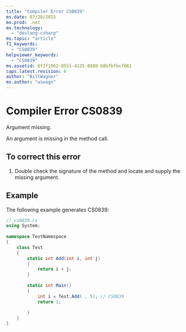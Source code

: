 ```yaml
---
title: "Compiler Error CS0839"
ms.date: 07/20/2015
ms.prod: .net
ms.technology: 
  - "devlang-csharp"
ms.topic: "article"
f1_keywords: 
  - "CS0839"
helpviewer_keywords: 
  - "CS0839"
ms.assetid: 6f2f1062-8551-4125-8880-68bfbfbcf061
caps.latest.revision: 6
author: "BillWagner"
ms.author: "wiwagn"
---
```

# Compiler Error CS0839
Argument missing.  
  
 An argument is missing in the method call.  
  
## To correct this error  
  
1.  Double check the signature of the method and locate and supply the missing argument.  
  
## Example  
 The following example generates CS0839:  
  
```csharp  
// cs0839.cs  
using System;  
  
namespace TestNamespace  
{  
    class Test  
    {  
        static int Add(int i, int j)  
        {  
            return i + j;  
        }  
  
        static int Main()   
        {  
            int i = Test.Add( , 5); // CS0839  
            return 1;  
  
        }  
    }  
}  
```
